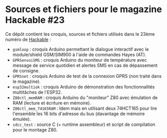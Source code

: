 Sources et fichiers pour le magazine Hackable #23
=================================================

Ce dépôt contient les croquis, sources et fichiers utilisés dans le 23ème numéro de [Hackable](http://www.hackable.fr/) :

* `gsmloop` : croquis Arduino permettant le dialogue interactif avec le module/shield GSM/SIM900 à l'aide de commandes Hayes (AT).
* `GPRSenvoiSMS` : croquis Arduino du moniteur de température avec message de service quotidien et alertes SMS en cas de dépassement de consigne.
* `GPRSnet` : croquis Arduino de test de la connexion GPRS (non traité dans le magazine).
* `esp32multiok` : croquis Arduino de démonstration des fonctionnalités multitâches de l'ESP32.
* `Z80ctl_memRAM` : croquis Arduino du "moniteur" Z80 avec émulation de RAM (lecture et écriture en mémoire).
* `Z80ctl_mem_74165RAM` : Idem mais en utilisant deux 74HCT165 pour lire l'ensemble les 16 bits d'adresse du bus (davantage de mémoire émulée).
* `sdcc_test` : source C (+ runtime assembleur) et script de compilation pour le montage Z80.

